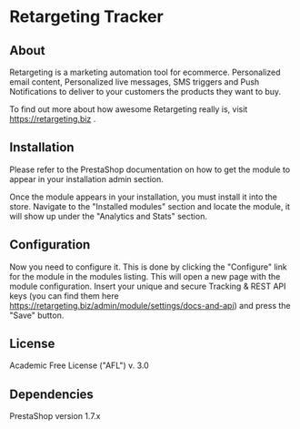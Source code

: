 # Retargeting Tracker

## About

Retargeting is a marketing automation tool for ecommerce. Personalized email content, Personalized live messages, SMS triggers and Push Notifications to deliver to your customers the products they want to buy.

To find out more about how awesome Retargeting really is, visit https://retargeting.biz .

## Installation

Please refer to the PrestaShop documentation on how to get the module to appear in your installation admin section.

Once the module appears in your installation, you must install it into the store. Navigate to the "Installed modules" section and locate the module, it will show up under the "Analytics and Stats" section.

## Configuration

Now you need to configure it. This is done by clicking the "Configure" link for the
module in the modules listing. This will open a new page with the module configuration.
Insert your unique and secure Tracking & REST API keys (you can find them here https://retargeting.biz/admin/module/settings/docs-and-api) and press the "Save" button.

## License

Academic Free License ("AFL") v. 3.0

## Dependencies

PrestaShop version 1.7.x
